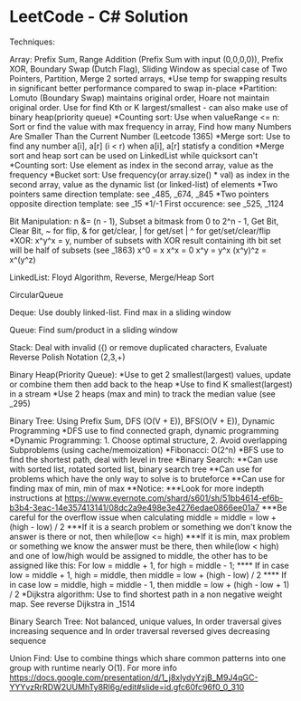 # LeetCode - C# Solution

Techniques:

Array: Prefix Sum, Range Addition (Prefix Sum with input (0,0,0,0)), Prefix XOR, Boundary Swap (Dutch Flag), Sliding Window as special case of Two Pointers, Partition, Merge 2 sorted arrays, 
*Use temp for swapping results in significant better performance compared to swap in-place
*Partition: Lomuto (Boundary Swap) maintains original order, Hoare not maintain original order.
    Use for find Kth or K largest/smallest - can also make use of binary heap(priority queue)
*Counting sort: Use when valueRange <= n:
    Sort or find the value with max frequency in array,
    Find how many Numbers Are Smaller Than the Current Number (Leetcode 1365)
*Merge sort: Use to find any number a[i], a[r] (i < r) when a[i], a[r] statisfy a condition
*Merge sort and heap sort can be used on LinkedList while quicksort can't
*Counting sort: Use element as index in the second array, value as the frequency
*Bucket sort: Use frequency(or array.size() * val) as index in the second array, value as the dynamic list (or linked-list) of elements
*Two pointers same direction template: see _485, _674, _845
*Two pointers opposite direction template: see _15
*1/-1 First occurence: see _525, _1124

Bit Manipulation: n &= (n - 1), Subset a bitmask from 0 to 2^n - 1, Get Bit, Clear Bit, ~ for flip, & for get/clear, | for get/set | ^ for get/set/clear/flip
*XOR: 
    x^y^x = y, number of subsets with XOR result containing ith bit set will be half of subsets (see _1863)
    x^0 = x
    x^x = 0
    x^y = y^x
    (x^y)^z =  x^(y^z)

LinkedList: Floyd Algorithm, Reverse, Merge/Heap Sort

CircularQueue

Deque: Use doubly linked-list. Find max in a sliding window

Queue: Find sum/product in a sliding window

Stack: Deal with invalid ({) or remove duplicated characters, Evaluate Reverse Polish Notation (2,3,+)

Binary Heap(Priority Queue): 
*Use to get 2 smallest(largest) values, update or combine them then add back to the heap
*Use to find K smallest(largest) in a stream
*Use 2 heaps (max and min) to track the median value (see _295)

Binary Tree: Using Prefix Sum, DFS (O(V + E)), BFS(O(V + E)), Dynamic Programming
*DFS use to find connected graph, dynamic programming
*Dynamic Programming: 1. Choose optimal structure, 2. Avoid overlapping Subproblems (using cache/memoization)
*Fibonacci: O(2^n)
*BFS use to find the shortest path, deal with level in tree
*Binary Search: 
**Can use with sorted list, rotated sorted list, binary search tree
**Can use for problems which have the only way to solve is to bruteforce
**Can use for finding max of min, min of max
**Notice:
***Look for more indepth instructions at https://www.evernote.com/shard/s601/sh/51bb4614-ef6b-b3b4-3eac-14e357413141/08dc2a9e498e3e4276edae0866ee01a7
***Be careful for the overflow issue when calculating middle = middle = low + (high - low) / 2
***If it is a search problem or something we don't know the answer is there or not, then while(low <= high)
***If it is min, max problem or something we know the answer must be there, then while(low < high) and one of low/high would be assigned to middle, 
the other has to be assigned like this: For low = middle + 1, for high = middle - 1; 
**** If in case low = middle + 1, high = middle, then middle = low + (high - low) / 2
**** If in case low = middle, high = middle - 1, then middle = low + (high - low + 1) / 2
*Dijkstra algorithm: Use to find shortest path in a non negative weight map. See reverse Dijkstra in _1514

Binary Search Tree: Not balanced, unique values, In order traversal gives increasing sequence and In order traversal reversed gives decreasing sequence

Union Find: Use to combine things which share common patterns into one group with runtime nearly O(1). For more info https://docs.google.com/presentation/d/1_j8xIydyYzjB_M9J4qGC-YYYvzRrRDW2UUMhTy8Rl6g/edit#slide=id.gfc60fc96f0_0_310


